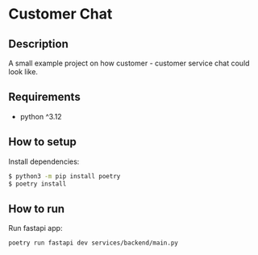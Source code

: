 # Customer Chat

## Description
A small example project on how customer - customer service chat could look like.

## Requirements
* python ^3.12

## How to setup

Install dependencies:

```bash
$ python3 -m pip install poetry
$ poetry install
```

## How to run

Run fastapi app:
```bash
poetry run fastapi dev services/backend/main.py
```
